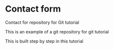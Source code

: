 # Contact form 
Contact for repository for Git  tutorial

This is an example of a git repository for git tutorial

This is built step by step in this tutorial